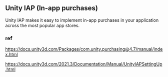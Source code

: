 ## Unity IAP (In-app purchases)
Unity IAP makes it easy to implement in-app purchases in your application across the most popular app stores.


### ref 
https://docs.unity3d.com/Packages/com.unity.purchasing@4.7/manual/index.html

https://docs.unity3d.com/2021.3/Documentation/Manual/UnityIAPSettingUp.html

